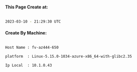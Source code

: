 
   
#### This Page Create at:

```bash

2023-03-10 - 21:29:30 UTC

```

#### Create By Machine:

```bash

Host Name : fv-az444-650

platform  : Linux-5.15.0-1034-azure-x86_64-with-glibc2.35

Ip Local  : 10.1.0.43

```

